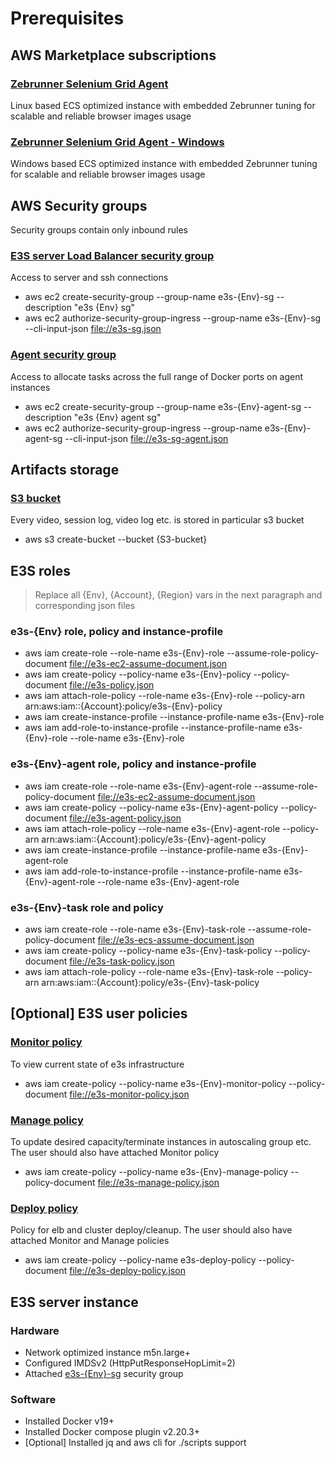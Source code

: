 # Prerequisites

## AWS Marketplace subscriptions

### [Zebrunner Selenium Grid Agent](https://aws.amazon.com/marketplace/pp/prodview-qykvcpnstrlzi?sr=0-2&ref_=beagle&applicationId=AWSMPContessa)
Linux based ECS optimized instance with embedded Zebrunner tuning for scalable and reliable browser images usage

### [Zebrunner Selenium Grid Agent - Windows](https://aws.amazon.com/marketplace/pp/prodview-wmwdyq54i36jy?sr=0-4&ref_=beagle&applicationId=AWSMPContessa)
Windows based ECS optimized instance with embedded Zebrunner tuning for scalable and reliable browser images usage

## AWS Security groups

Security groups contain only inbound rules

### [E3S server Load Balancer security group](cli-input/security-groups/e3s-sg.json)
Access to server and ssh connections

* aws ec2 create-security-group --group-name e3s-{Env}-sg --description "e3s {Env} sg"
* aws ec2 authorize-security-group-ingress --group-name  e3s-{Env}-sg --cli-input-json [file://e3s-sg.json](cli-input/security-groups/e3s-sg.json)

### [Agent security group](cli-input/security-groups/e3s-agent-sg.json)
Access to allocate tasks across the full range of Docker ports on agent instances

* aws ec2 create-security-group --group-name e3s-{Env}-agent-sg --description "e3s {Env} agent sg"
* aws ec2 authorize-security-group-ingress --group-name  e3s-{Env}-agent-sg --cli-input-json [file://e3s-sg-agent.json](cli-input/security-groups/e3s-agent-sg.json)

## Artifacts storage

### [S3 bucket](https://docs.aws.amazon.com/AmazonS3/latest/userguide/create-bucket-overview.html)
Every video, session log, video log etc. is stored in particular s3 bucket

* aws s3 create-bucket --bucket {S3-bucket}

## E3S roles

> Replace all {Env}, {Account}, {Region} vars in the next paragraph and corresponding json files

### e3s-{Env} role, policy and instance-profile 

* aws iam create-role --role-name e3s-{Env}-role --assume-role-policy-document [file://e3s-ec2-assume-document.json](cli-input/roles/e3s-ec2-assume-document.json)
* aws iam create-policy --policy-name e3s-{Env}-policy --policy-document [file://e3s-policy.json](cli-input/roles/e3s-policy.json)
* aws iam attach-role-policy --role-name e3s-{Env}-role --policy-arn arn:aws:iam::{Account}:policy/e3s-{Env}-policy
* aws iam create-instance-profile --instance-profile-name e3s-{Env}-role
* aws iam add-role-to-instance-profile --instance-profile-name e3s-{Env}-role --role-name e3s-{Env}-role 

### e3s-{Env}-agent role, policy and instance-profile 

* aws iam create-role --role-name e3s-{Env}-agent-role --assume-role-policy-document [file://e3s-ec2-assume-document.json](cli-input/roles/e3s-ec2-assume-document.json)
* aws iam create-policy --policy-name e3s-{Env}-agent-policy --policy-document [file://e3s-agent-policy.json](cli-input/roles/e3s-agent-policy.json)
* aws iam attach-role-policy --role-name e3s-{Env}-agent-role --policy-arn arn:aws:iam::{Account}:policy/e3s-{Env}-agent-policy
* aws iam create-instance-profile --instance-profile-name e3s-{Env}-agent-role
* aws iam add-role-to-instance-profile --instance-profile-name e3s-{Env}-agent-role --role-name e3s-{Env}-agent-role

### e3s-{Env}-task role and policy

* aws iam create-role --role-name e3s-{Env}-task-role --assume-role-policy-document [file://e3s-ecs-assume-document.json](cli-input/roles/e3s-ecs-assume-document.json)
* aws iam create-policy --policy-name e3s-{Env}-task-policy --policy-document [file://e3s-task-policy.json](cli-input/roles/e3s-task-policy.json)
* aws iam attach-role-policy --role-name e3s-{Env}-task-role --policy-arn arn:aws:iam::{Account}:policy/e3s-{Env}-task-policy 

## [Optional] E3S user policies
 
### [Monitor policy](cli-input/security-groups/e3s-monitor-policy.json)
To view current state of e3s infrastructure

* aws iam create-policy --policy-name e3s-{Env}-monitor-policy --policy-document [file://e3s-monitor-policy.json](cli-input/roles/e3s-monitor-policy.json)

### [Manage policy](cli-input/security-groups/e3s-manage-policy.json)
To update desired capacity/terminate instances in autoscaling group etc. The user should also have attached Monitor policy

* aws iam create-policy --policy-name e3s-{Env}-manage-policy --policy-document [file://e3s-manage-policy.json](cli-input/roles/e3s-manage-policy.json)

### [Deploy policy](cli-input/security-groups/e3s-deploy-policy.json)
Policy for elb and cluster deploy/cleanup. The user should also have attached Monitor and Manage policies

* aws iam create-policy --policy-name e3s-deploy-policy --policy-document [file://e3s-deploy-policy.json](cli-input/roles/e3s-deploy-policy.json)

## E3S server instance

### Hardware

* Network optimized instance m5n.large+
* Configured IMDSv2 (HttpPutResponseHopLimit=2)
* Attached [e3s-{Env}-sg](cli-input/security-groups/e3s-sg.json) security group

### Software

* Installed Docker v19+
* Installed Docker compose plugin v2.20.3+
* [Optional] Installed jq and aws cli for ./scripts support
